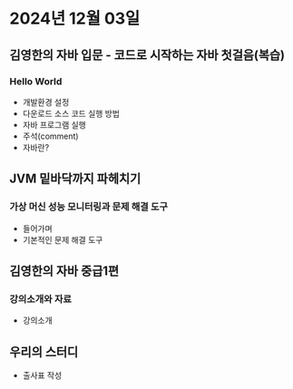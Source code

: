 # 2024년 12월 03일

## 김영한의 자바 입문 - 코드로 시작하는 자바 첫걸음(복습)

### Hello World

- 개발환경 설정
- 다운로드 소스 코드 실행 방법
- 자바 프로그램 실행
- 주석(comment)
- 자바란?

## JVM 밑바닥까지 파헤치기

### 가상 머신 성능 모니터링과 문제 해결 도구

- 들어가며
- 기본적인 문제 해결 도구

## 김영한의 자바 중급1편

### 강의소개와 자료

- 강의소개

## 우리의 스터디

- 출사표 작성
